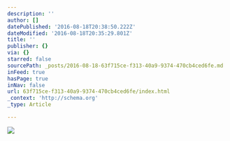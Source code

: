 ```yaml
---
description: ''
author: []
datePublished: '2016-08-18T20:38:50.222Z'
dateModified: '2016-08-18T20:35:29.801Z'
title: ''
publisher: {}
via: {}
starred: false
sourcePath: _posts/2016-08-18-63f715ce-f313-40a9-9374-470cb4ced6fe.md
inFeed: true
hasPage: true
inNav: false
url: 63f715ce-f313-40a9-9374-470cb4ced6fe/index.html
_context: 'http://schema.org'
_type: Article

---
```

![](https://the-grid-user-content.s3-us-west-2.amazonaws.com/c2572216-e3d4-47b8-b8bc-b3d525de7fd0.jpg)